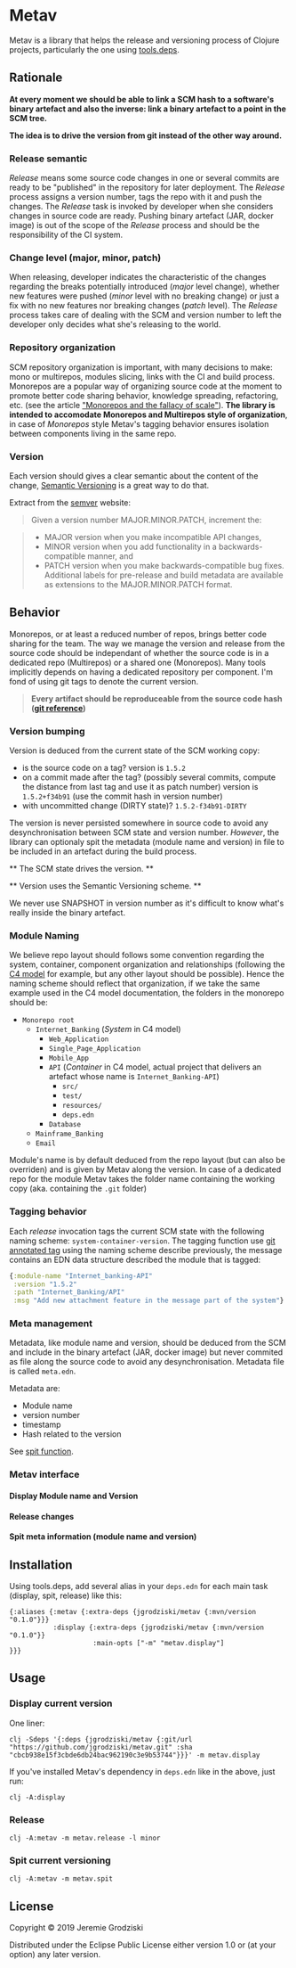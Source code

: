 # Metav

Metav is a library that helps the release and versioning process of Clojure projects, particularly the one using [tools.deps](https://github.com/clojure/tools.deps.alpha).

## Rationale

**At every moment we should be able to link a SCM hash to a software's binary artefact and also the inverse: link a binary artefact to a point in the SCM tree.** 

**The idea is to drive the version from git instead of the other way around.**

### Release semantic

_Release_ means some source code changes in one or several commits are ready to be "published" in the repository for later deployment. The _Release_ process assigns a version number, tags the repo with it and push the changes. The _Release_ task is invoked by developer when she considers changes in source code are ready. Pushing binary artefact (JAR, docker image) is out of the scope of the _Release_ process and should be the responsibility of the CI system.


### Change level (major, minor, patch)

When releasing, developer indicates the characteristic of the changes regarding the breaks potentially introduced (*major* level change), whether new features were pushed (*minor* level with no breaking change) or just a fix with no new features nor breaking changes (_patch_ level). The _Release_ process takes care of dealing with the SCM and version number to left the developer only decides what she's releasing to the world. 

### Repository organization

SCM repository organization is important, with many decisions to make: mono or multirepos, modules slicing, links with the CI and build process. Monorepos are a popular way of organizing source code at the moment to promote better code sharing behavior, knowledge spreading, refactoring, etc. (see the article ["Monorepos and the fallacy of scale"](https://presumably.de/monorepos-and-the-fallacy-of-scale.html)). **The library is intended to accomodate Monorepos and Multirepos style of organization**, in case of _Monorepos_ style Metav's tagging behavior ensures isolation between components living in the same repo.

### Version

Each version should gives a clear semantic about the content of the change, [Semantic Versioning](https://semver.org) is a great way to do that.

Extract from the [semver](https://semver.org) website:

> Given a version number MAJOR.MINOR.PATCH, increment the:

> - MAJOR version when you make incompatible API changes,
> - MINOR version when you add functionality in a backwards-compatible manner, and
> - PATCH version when you make backwards-compatible bug fixes.
> Additional labels for pre-release and build metadata are available as extensions to the MAJOR.MINOR.PATCH format.


## Behavior

Monorepos, or at least a reduced number of repos, brings better code sharing for the team. The way we manage the version and release from the source code should be independant of whether the source code is in a dedicated repo (Multirepos) or a shared one (Monorepos). 
Many tools implicitly depends on having a dedicated repository per component. I'm fond of using git tags to denote the current version.

> __Every artifact should be reproduceable from the source code hash ([git reference](https://git-scm.com/book/en/v2/Git-Internals-Git-References))__


### Version bumping

Version is deduced from the current state of the SCM working copy: 

- is the source code on a tag? version is `1.5.2` 
- on a commit made after the tag? (possibly several commits, compute the distance from last tag and use it as patch number) version is `1.5.2+f34b91` (use the commit hash in version number)
- with uncommitted change (DIRTY state)? `1.5.2-f34b91-DIRTY`

The version is never persisted somewhere in source code to avoid any desynchronisation between SCM state and version number. _However_, the library can optionaly spit the metadata (module name and version) in file to be included in an artefact during the build process.

** The SCM state drives the version. **

** Version uses the Semantic Versioning scheme. **

We never use SNAPSHOT in version number as it's difficult to know what's really inside the binary artefact.


### Module Naming

We believe repo layout should follows some convention regarding the system, container, component organization and relationships (following the [C4 model](https://c4model.com) for example, but any other layout should be possible). Hence the naming scheme should reflect that organization, if we take the same example used in the C4 model documentation, the folders in the monorepo should be:

- `Monorepo root`
    - `Internet_Banking` (_System_ in C4 model)
        - `Web_Application`
        - `Single_Page_Application`
        - `Mobile_App`
        - `API` (_Container_ in C4 model, actual project that delivers an artefact whose name is `Internet_Banking-API`)
            - `src/`
            - `test/`
            - `resources/`
            - `deps.edn`
        - `Database`
    - `Mainframe_Banking`
    - `Email`
    
Module's name is by default deduced from the repo layout (but can also be overriden) and is given by Metav along the version.
In case of a dedicated repo for the module Metav takes the folder name containing the working copy (aka. containing the `.git` folder)

### Tagging behavior

Each _release_ invocation tags the current SCM state with the following naming scheme: `system-container-version`.
The tagging function use [git annotated tag](https://git-scm.com/book/en/v2/Git-Basics-Tagging) using the naming scheme describe previously, the message contains an EDN data structure described the module that is tagged: 

```clojure
{:module-name "Internet_banking-API" 
 :version "1.5.2"
 :path "Internet_Banking/API"
 :msg "Add new attachment feature in the message part of the system"}
``` 


### Meta management

Metadata, like module name and version, should be deduced from the SCM and include in the binary artefact (JAR, docker image) but never commited as file along the source code to avoid any desynchronisation. Metadata file is called `meta.edn`.

Metadata are:

- Module name
- version number
- timestamp
- Hash related to the version

See [spit function](#spit).

### Metav interface

#### Display Module name and Version

#### Release changes

#### Spit meta information (module name and version)



## Installation

Using tools.deps, add several alias in your `deps.edn` for each main task (display, spit, release) like this:
```
{:aliases {:metav {:extra-deps {jgrodziski/metav {:mvn/version "0.1.0"}}}
           :display {:extra-deps {jgrodziski/metav {:mvn/version "0.1.0"}}
                     :main-opts ["-m" "metav.display"]
}}}
```

## Usage

### Display current version

One liner:
```
clj -Sdeps '{:deps {jgrodziski/metav {:git/url "https://github.com/jgrodziski/metav.git" :sha "cbcb938e15f3cbde6db24bac962190c3e9b53744"}}}' -m metav.display
```

If you've installed Metav's dependency in `deps.edn` like in the above, just run:
```
clj -A:display
```

### Release

```
clj -A:metav -m metav.release -l minor
```

### Spit current versioning

```
clj -A:metav -m metav.spit
```


## License

Copyright © 2019 Jeremie Grodziski

Distributed under the Eclipse Public License either version 1.0 or (at your option) any later version.
